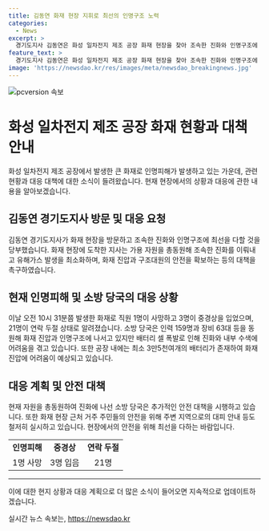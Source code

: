 ```yaml
---
title: 김동연 화재 현장 지휘로 최선의 인명구조 노력
categories:
  - News
excerpt: >
  경기도지사 김동연은 화성 일차전지 제조 공장 화재 현장을 찾아 조속한 진화와 인명구조에 최선을 다할 것을 당부했다. 이날 오전 10시 31분쯤 발생한 화재로 인명피해가 발생했고, 소방 당국은 화재진압과 인명구조를 위해 인력 159명과 장비 63대를 투입했으나 어려움을 겪고 있다. 현재까지 직원 1명이 사망하고 3명이 중경상을 입었으며 21명이 연락 두절된 상태라고 전해졌다.
feature_text: >
  경기도지사 김동연은 화성 일차전지 제조 공장 화재 현장을 찾아 조속한 진화와 인명구조에 최선을 다할 것을 당부했다. 이날 오전 10시 31분쯤 발생한 화재로 인명피해가 발생했고, 소방 당국은 화재진압과 인명구조를 위해 인력 159명과 장비 63대를 투입했으나 어려움을 겪고 있다. 현재까지 직원 1명이 사망하고 3명이 중경상을 입었으며 21명이 연락 두절된 상태라고 전해졌다.
image: 'https://newsdao.kr/res/images/meta/newsdao_breakingnews.jpg'
---
```


<p><img src="https://newsdao.kr/res/images/meta/newsdao_breakingnews.jpg" alt="pcversion 속보" /></p>

<h1 data-ke-size="size26">화성 일차전지 제조 공장 화재 현황과 대책 안내</h1>

<p data-ke-size="size16">화성 일차전지 제조 공장에서 발생한 큰 화재로 인명피해가 발생하고 있는 가운데, 관련 현황과 대응 대책에 대한 소식이 들려왔습니다. 현재 현장에서의 상황과 대응에 관한 내용을 알아보겠습니다.</p>

<h2 data-ke-size="size21">김동연 경기도지사 방문 및 대응 요청</h2>

<p data-ke-size="size16">김동연 경기도지사가 화재 현장을 방문하고 조속한 진화와 인명구조에 최선을 다할 것을 당부했습니다. 화재 현장에 도착한 지사는 가용 자원을 총동원해 조속한 진화를 이뤄내고 유해가스 발생을 최소화하며, 화재 진압과 구조대원의 안전을 확보하는 등의 대책을 촉구하였습니다.</p>

<h2 data-ke-size="size21">현재 인명피해 및 소방 당국의 대응 상황</h2>

<p data-ke-size="size16">이날 오전 10시 31분쯤 발생한 화재로 직원 1명이 사망하고 3명이 중경상을 입었으며, 21명이 연락 두절 상태로 알려졌습니다. 소방 당국은 인력 159명과 장비 63대 등을 동원해 화재 진압과 인명구조에 나서고 있지만 배터리 셀 폭발로 인해 진화와 내부 수색에 어려움을 겪고 있습니다. 또한 공장 내에는 최소 3만5천여개의 배터리가 존재하여 화재 진압에 어려움이 예상되고 있습니다.</p>

<h2 data-ke-size="size21">대응 계획 및 안전 대책</h2>

<p data-ke-size="size16">현재 자원을 총동원하여 진화에 나선 소방 당국은 추가적인 안전 대책을 시행하고 있습니다. 또한 화재 현장 근처 거주 주민들의 안전을 위해 주변 지역으로의 대피 안내 등도 철저히 실시하고 있습니다. 현장에서의 안전을 위해 최선을 다하는 바람입니다.</p>

<table>
    <tr>
        <td style="text-align: center; height: 17px;"><b>인명피해</b></td>
        <td style="text-align: center; height: 17px;"><b>중경상</b></td>
        <td style="text-align: center; height: 17px;"><b>연락 두절</b></td>
    </tr>
    <tr>
        <td style="text-align: center; height: 17px;">1명 사망</td>
        <td style="text-align: center; height: 17px;">3명 입음</td>
        <td style="text-align: center; height: 17px;">21명</td>
    </tr>
</table>

<hr>

<p data-ke-size="size16">이에 대한 현지 상황과 대응 계획으로 더 많은 소식이 들어오면 지속적으로 업데이트하겠습니다.</p>
실시간 뉴스 속보는, <a href="https://newsdao.kr" rel="dofollow">https://newsdao.kr</a>


